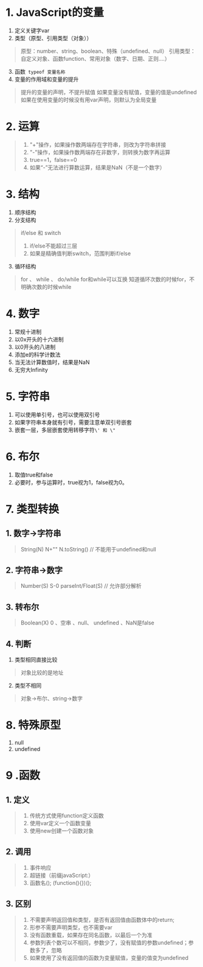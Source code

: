 # 1. JavaScript的变量
1. 定义关键字var
2. 类型（原型、引用类型（对象））
> 原型：number、string、boolean、特殊（undefined、null）
> 引用类型：自定义对象、函数function、常用对象（数字、日期、正则....）
3. 函数``` typeof 变量名称```
4. 变量的作用域和变量的提升
> 提升的变量的声明，不提升赋值
> 如果变量没有赋值，变量的值是undefined
> 如果在使用变量的时候没有用var声明，则默认为全局变量
# 2. 运算
> 1. "+"操作，如果操作数两端存在字符串，则改为字符串拼接
> 2. "-"操作，如果操作数两端存在非数字，则转换为数字再运算
> 3. true==1，false==0
> 4. 如果“-”无法进行算数运算，结果是NaN（不是一个数字）
# 3. 结构
1. 顺序结构
2. 分支结构
> if/else 和 switch
> 1. if/else不能超过三层
> 2. 如果是精确值判断switch，范围判断if/else
3. 循环结构
> for 、 while 、 do/while
> for和while可以互换
> 知道循环次数的时候for，不明确次数的时候while
# 4. 数字
1. 常规十进制
2. 以0x开头的十六进制
3. 以0开头的八进制
4. 添加e的科学计数法
5. 当无法计算数值时，结果是NaN
6. 无穷大Infinity
# 5. 字符串
1. 可以使用单引号，也可以使用双引号
2. 如果字符串本身就有引号，需要注意单双引号嵌套
3. 嵌套一层，多层嵌套使用转移字符```\' 和 \"```
# 6. 布尔
1. 取值true和false
2. 必要时，参与运算时，true视为1，false视为0。
# 7. 类型转换
## 1. 数字→字符串
> String(N)
> N+""
> N.toString() // 不能用于undefined和null
## 2. 字符串→数字
> Number(S)
> S-0
> parseInt/Float(S) // 允许部分解析
## 3. 转布尔
> Boolean(X)
> 0 、空串 、null、 undefined 、NaN是false
## 4. 判断
1. 类型相同直接比较
> 对象比较的是地址
2. 类型不相同
> 对象→布尔、string→数字
# 8. 特殊原型
1. null
2. undefined
# 9 .函数
## 1. 定义
> 1. 传统方式使用function定义函数
> 2. 使用var定义一个函数变量
> 3. 使用new创建一个函数对象
## 2. 调用
> 1. 事件响应
> 2. 超链接（前缀javaScript:）
> 3. 函数名();  (function(){})();
## 3. 区别
> 1. 不需要声明返回值和类型，是否有返回值由函数体中的return; 
> 2. 形参不需要声明类型，也不需要var
> 3. 没有函数重载，如果存在同名函数，以最后一个为准
> 4. 参数列表个数可以不相同，参数少了，没有赋值的参数undefined；参数多了，忽略
> 5. 如果使用了没有返回值的函数为变量赋值，变量的值变为undefined
